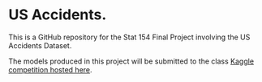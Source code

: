 # US Accidents. 
This is a GitHub repository for the Stat 154 Final Project involving the US Accidents Dataset. 

The models produced in this project will be submitted to the class [Kaggle competition hosted here](https://www.kaggle.com/c/stat154-final-project/data). 
